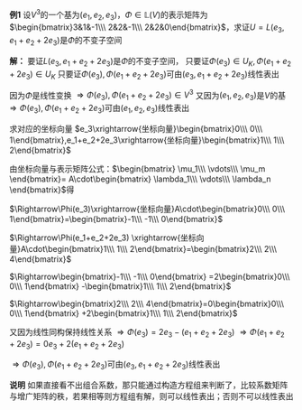 **例1**
设$V^3$的一个基为$(e_1,e_2,e_3)$，$\Phi\in\mathbb{L}(V)$的表示矩阵为$\begin{bmatrix}3&1&-1\\\ 2&2&-1\\\ 2&2&0\end{bmatrix}$，求证$U=L(e_3,e_1+e_2+2e_3)$是$\Phi$的不变子空间

**解：**
要证$L(e_3,e_1+e_2+2e_3)$是$\Phi$的不变子空间，
只要证$\Phi(e_3)\in U_K,\Phi(e_1+e_2+2e_3)\in U_K$
只要证$\Phi(e_3),\Phi(e_1+e_2+2e_3)$可由$(e_3,e_1+e_2+2e_3)$线性表出

因为$\Phi$是线性变换
$\Rightarrow\Phi(e_3),\Phi(e_1+e_2+2e_3)\in V^3$
又因为$(e_1,e_2,e_3)$是$V$的基
$\Rightarrow\Phi(e_3),\Phi(e_1+e_2+2e_3)$可由$(e_1,e_2,e_3)$线性表出

求对应的坐标向量
$e_3\xrightarrow{坐标向量}\begin{bmatrix}0\\\ 0\\\ 1\end{bmatrix},e_1+e_2+2e_3\xrightarrow{坐标向量}\begin{bmatrix}1\\\ 1\\\ 2\end{bmatrix}$

由坐标向量与表示矩阵公式：$\begin{bmatrix}
\mu_1\\\ \vdots\\\ \mu_m
\end{bmatrix}=
A\cdot\begin{bmatrix}
\lambda_1\\\ \vdots\\\ \lambda_n
\end{bmatrix}$得

$\Rightarrow\Phi(e_3)\xrightarrow{坐标向量}A\cdot\begin{bmatrix}0\\\ 0\\\ 1\end{bmatrix}=\begin{bmatrix}-1\\\ -1\\\ 0\end{bmatrix}$

$\Rightarrow\Phi(e_1+e_2+2e_3)
\xrightarrow{坐标向量}A\cdot\begin{bmatrix}1\\\ 1\\\ 2\end{bmatrix}=\begin{bmatrix}2\\\ 2\\\ 4\end{bmatrix}$

$\Rightarrow\begin{bmatrix}-1\\\ -1\\\ 0\end{bmatrix}
=2\begin{bmatrix}0\\\ 0\\\ 1\end{bmatrix}
-\begin{bmatrix}1\\\ 1\\\ 2\end{bmatrix}$

$\Rightarrow\begin{bmatrix}2\\\ 2\\\ 4\end{bmatrix}=0\begin{bmatrix}0\\\ 0\\\ 1\end{bmatrix}
+2\begin{bmatrix}1\\\ 1\\\ 2\end{bmatrix}$

又因为线性同构保持线性关系
$\Rightarrow\Phi(e_3)=2e_3-(e_1+e_2+2e_3)$
$\Rightarrow\Phi(e_1+e_2+2e_3)
=0e_3+2(e_1+e_2+2e_3)$

$\Rightarrow\Phi(e_3),\Phi(e_1+e_2+2e_3)$可由$(e_3,e_1+e_2+2e_3)$线性表出

**说明**
如果直接看不出组合系数，那只能通过构造方程组来判断了，比较系数矩阵与增广矩阵的秩，若果相等则方程组有解，则可以线性表出；否则不可以线性表出